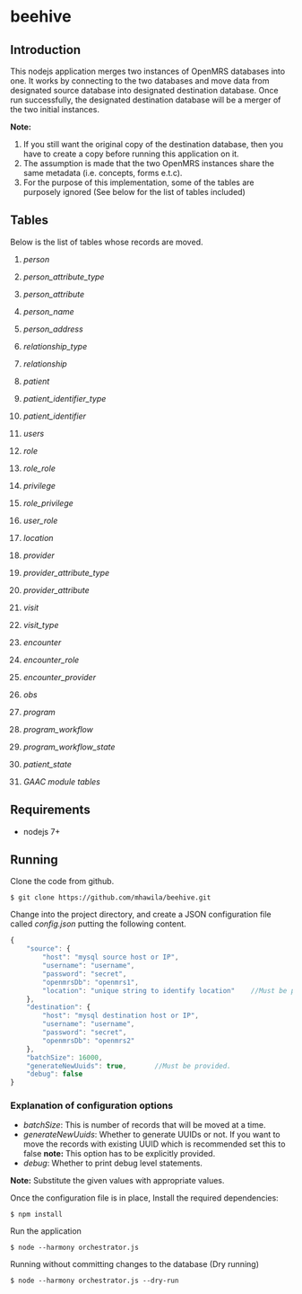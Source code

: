 # beehive

## Introduction
This nodejs application merges two instances of OpenMRS databases into one. It
works by connecting to the two databases and move data from designated source
database into designated destination database. Once run successfully, the
designated destination database will be a merger of the two initial instances.

**Note:**
1. If you still want the original copy of the destination database, then
   you have to create a copy before running this application on it.
2. The assumption is made that the two OpenMRS instances share the same
    metadata (i.e. concepts, forms e.t.c).
3. For the purpose of this implementation, some of the tables are purposely ignored
   (See below for the list of tables included)

## Tables
Below is the list of tables whose records are moved.
1. *person*

2. *person_attribute_type*

3. *person_attribute*

4. *person_name*

5. *person_address*

6. *relationship_type*

7. *relationship*

8. *patient*

9. *patient_identifier_type*

10. *patient_identifier*

11. *users*

12. *role*

13. *role_role*

14. *privilege*

15. *role_privilege*

16. *user_role*

17. *location*

18. *provider*

19. *provider_attribute_type*

20. *provider_attribute*

21. *visit*

22. *visit_type*

23. *encounter*

24. *encounter_role*

25. *encounter_provider*

26. *obs*

27. *program*

28. *program_workflow*

29. *program_workflow_state*

30. *patient_state*

31. *GAAC module tables*

## Requirements
* nodejs 7+

## Running
Clone the code from github.

`$ git clone https://github.com/mhawila/beehive.git`

Change into the project directory, and create a JSON configuration file called
*config.json* putting the following content.
```javascript
{
    "source": {
        "host": "mysql source host or IP",
        "username": "username",
        "password": "secret",
        "openmrsDb": "openmrs1",
        "location": "unique string to identify location"    //Must be provided.
    },
    "destination": {
        "host": "mysql destination host or IP",
        "username": "username",
        "password": "secret",
        "openmrsDb": "openmrs2"
    },
    "batchSize": 16000,
    "generateNewUuids": true,       //Must be provided.
    "debug": false
}
```
### Explanation of configuration options
* _batchSize_: This is number of records that will be moved at a time.
* _generateNewUuids_: Whether to generate UUIDs or not. If you want to move the
               records with existing UUID which is recommended set this to false
               **note:** This option has to be explicitly provided.
* _debug_: Whether to print debug level statements.

**Note:** Substitute the given values with appropriate values.

Once the configuration file is in place, Install the required dependencies:

```shell
$ npm install
```

Run the application
```shell
$ node --harmony orchestrator.js
```
Running without committing changes to the database (Dry running)
```shell
$ node --harmony orchestrator.js --dry-run
```
